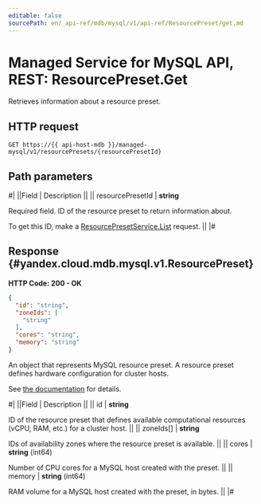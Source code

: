 ```yaml
---
editable: false
sourcePath: en/_api-ref/mdb/mysql/v1/api-ref/ResourcePreset/get.md
---
```


# Managed Service for MySQL API, REST: ResourcePreset.Get

Retrieves information about a resource preset.

## HTTP request

```
GET https://{{ api-host-mdb }}/managed-mysql/v1/resourcePresets/{resourcePresetId}
```

## Path parameters

#|
||Field | Description ||
|| resourcePresetId | **string**

Required field. ID of the resource preset to return information about.

To get this ID, make a [ResourcePresetService.List](/docs/managed-mysql/api-ref/ResourcePreset/list#List) request. ||
|#

## Response {#yandex.cloud.mdb.mysql.v1.ResourcePreset}

**HTTP Code: 200 - OK**

```json
{
  "id": "string",
  "zoneIds": [
    "string"
  ],
  "cores": "string",
  "memory": "string"
}
```

An object that represents MySQL resource preset.
A resource preset defines hardware configuration for cluster hosts.

See [the documentation](/docs/managed-mysql/concepts/instance-types) for details.

#|
||Field | Description ||
|| id | **string**

ID of the resource preset that defines available computational resources (vCPU, RAM, etc.) for a cluster host. ||
|| zoneIds[] | **string**

IDs of availability zones where the resource preset is available. ||
|| cores | **string** (int64)

Number of CPU cores for a MySQL host created with the preset. ||
|| memory | **string** (int64)

RAM volume for a MySQL host created with the preset, in bytes. ||
|#